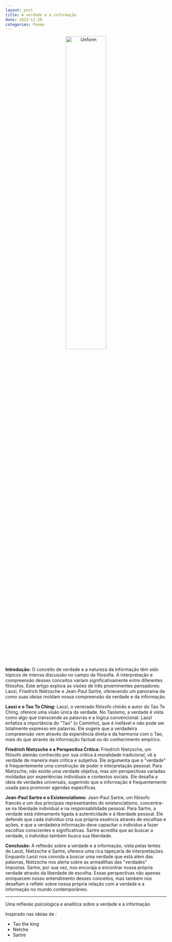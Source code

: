```yaml
---
layout: post
title: A verdade e a informação
date: 2023-11-20
categories: Poema
---
```


<p align="center">
<img src="{{ site.baseurl }}/images/2023-11-20-Reflexao-sobre-o-sentimento-sentido-na-carne-de-Govinda--e-suas-potencias.png" 
height="50%" width="50%" alt="Unform" />
</p>


**Introdução:**
O conceito de verdade e a natureza da informação têm sido tópicos de intensa discussão no campo da filosofia. A interpretação e compreensão desses conceitos variam significativamente entre diferentes filósofos. Este artigo explora as visões de três proeminentes pensadores: Laozi, Friedrich Nietzsche e Jean-Paul Sartre, oferecendo um panorama de como suas ideias moldam nossa compreensão da verdade e da informação.

**Laozi e o Tao Te Ching:**
Laozi, o venerado filósofo chinês e autor do Tao Te Ching, oferece uma visão única da verdade. No Taoísmo, a verdade é vista como algo que transcende as palavras e a lógica convencional. Laozi enfatiza a importância do "Tao" (o Caminho), que é inefável e não pode ser totalmente expresso em palavras. Ele sugere que a verdadeira compreensão vem através da experiência direta e da harmonia com o Tao, mais do que através da informação factual ou do conhecimento empírico.

**Friedrich Nietzsche e a Perspectiva Crítica:**
Friedrich Nietzsche, um filósofo alemão conhecido por sua crítica à moralidade tradicional, vê a verdade de maneira mais crítica e subjetiva. Ele argumenta que a "verdade" é frequentemente uma construção de poder e interpretação pessoal. Para Nietzsche, não existe uma verdade objetiva, mas sim perspectivas variadas moldadas por experiências individuais e contextos sociais. Ele desafia a ideia de verdades universais, sugerindo que a informação é frequentemente usada para promover agendas específicas.

**Jean-Paul Sartre e o Existencialismo:**
Jean-Paul Sartre, um filósofo francês e um dos principais representantes do existencialismo, concentra-se na liberdade individual e na responsabilidade pessoal. Para Sartre, a verdade está intimamente ligada à autenticidade e à liberdade pessoal. Ele defende que cada indivíduo cria sua própria essência através de escolhas e ações, e que a verdadeira informação deve capacitar o indivíduo a fazer escolhas conscientes e significativas. Sartre acredita que ao buscar a verdade, o indivíduo também busca sua liberdade.

**Conclusão:**
A reflexão sobre a verdade e a informação, vista pelas lentes de Laozi, Nietzsche e Sartre, oferece uma rica tapeçaria de interpretações. Enquanto Laozi nos convida a buscar uma verdade que está além das palavras, Nietzsche nos alerta sobre as armadilhas das "verdades" impostas. Sartre, por sua vez, nos encoraja a encontrar nossa própria verdade através da liberdade de escolha. Essas perspectivas não apenas enriquecem nosso entendimento desses conceitos, mas também nos desafiam a refletir sobre nossa própria relação com a verdade e a informação no mundo contemporâneo.

---

Uma reflexão psicologica e analitica sobre a verdade e a informação

Inspirado nas ideias de :

* Tao the king
* Netche
* Sartre
